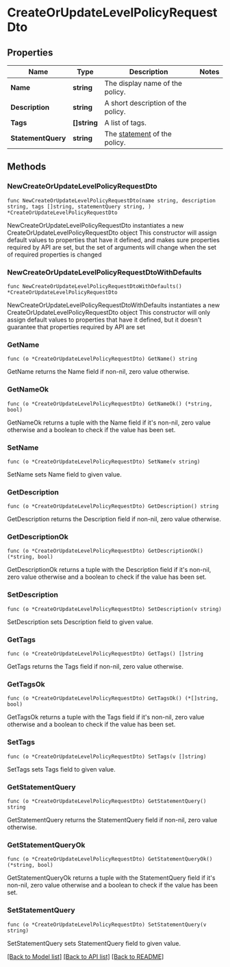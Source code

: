 # CreateOrUpdateLevelPolicyRequestDto

## Properties

Name | Type | Description | Notes
------------ | ------------- | ------------- | -------------
**Name** | **string** | The display name of the policy. | 
**Description** | **string** | A short description of the policy. | 
**Tags** | **[]string** | A list of tags. | 
**StatementQuery** | **string** | The [statement](https://dt-url.net/ht03ucb) of the policy. | 

## Methods

### NewCreateOrUpdateLevelPolicyRequestDto

`func NewCreateOrUpdateLevelPolicyRequestDto(name string, description string, tags []string, statementQuery string, ) *CreateOrUpdateLevelPolicyRequestDto`

NewCreateOrUpdateLevelPolicyRequestDto instantiates a new CreateOrUpdateLevelPolicyRequestDto object
This constructor will assign default values to properties that have it defined,
and makes sure properties required by API are set, but the set of arguments
will change when the set of required properties is changed

### NewCreateOrUpdateLevelPolicyRequestDtoWithDefaults

`func NewCreateOrUpdateLevelPolicyRequestDtoWithDefaults() *CreateOrUpdateLevelPolicyRequestDto`

NewCreateOrUpdateLevelPolicyRequestDtoWithDefaults instantiates a new CreateOrUpdateLevelPolicyRequestDto object
This constructor will only assign default values to properties that have it defined,
but it doesn't guarantee that properties required by API are set

### GetName

`func (o *CreateOrUpdateLevelPolicyRequestDto) GetName() string`

GetName returns the Name field if non-nil, zero value otherwise.

### GetNameOk

`func (o *CreateOrUpdateLevelPolicyRequestDto) GetNameOk() (*string, bool)`

GetNameOk returns a tuple with the Name field if it's non-nil, zero value otherwise
and a boolean to check if the value has been set.

### SetName

`func (o *CreateOrUpdateLevelPolicyRequestDto) SetName(v string)`

SetName sets Name field to given value.


### GetDescription

`func (o *CreateOrUpdateLevelPolicyRequestDto) GetDescription() string`

GetDescription returns the Description field if non-nil, zero value otherwise.

### GetDescriptionOk

`func (o *CreateOrUpdateLevelPolicyRequestDto) GetDescriptionOk() (*string, bool)`

GetDescriptionOk returns a tuple with the Description field if it's non-nil, zero value otherwise
and a boolean to check if the value has been set.

### SetDescription

`func (o *CreateOrUpdateLevelPolicyRequestDto) SetDescription(v string)`

SetDescription sets Description field to given value.


### GetTags

`func (o *CreateOrUpdateLevelPolicyRequestDto) GetTags() []string`

GetTags returns the Tags field if non-nil, zero value otherwise.

### GetTagsOk

`func (o *CreateOrUpdateLevelPolicyRequestDto) GetTagsOk() (*[]string, bool)`

GetTagsOk returns a tuple with the Tags field if it's non-nil, zero value otherwise
and a boolean to check if the value has been set.

### SetTags

`func (o *CreateOrUpdateLevelPolicyRequestDto) SetTags(v []string)`

SetTags sets Tags field to given value.


### GetStatementQuery

`func (o *CreateOrUpdateLevelPolicyRequestDto) GetStatementQuery() string`

GetStatementQuery returns the StatementQuery field if non-nil, zero value otherwise.

### GetStatementQueryOk

`func (o *CreateOrUpdateLevelPolicyRequestDto) GetStatementQueryOk() (*string, bool)`

GetStatementQueryOk returns a tuple with the StatementQuery field if it's non-nil, zero value otherwise
and a boolean to check if the value has been set.

### SetStatementQuery

`func (o *CreateOrUpdateLevelPolicyRequestDto) SetStatementQuery(v string)`

SetStatementQuery sets StatementQuery field to given value.



[[Back to Model list]](../README.md#documentation-for-models) [[Back to API list]](../README.md#documentation-for-api-endpoints) [[Back to README]](../README.md)


